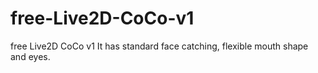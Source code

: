 # free-Live2D-CoCo-v1
free Live2D CoCo v1 It has standard face catching, flexible mouth shape and eyes.
